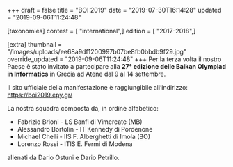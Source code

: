+++
draft = false
title = "BOI 2019"
date = "2019-07-30T16:14:28"
updated = "2019-09-06T11:24:48"

[taxonomies]
contest = [ "international",]
edition = [ "2017-2018",]

[extra]
thumbnail = "/images/uploads/ee68a9df1200997b07be8fb0bbdb9f29.jpg"
override_updated = "2019-09-06T11:24:48"
+++
Per la terza volta il nostro Paese è stato invitato a partecipare alla **27° edizione delle Balkan Olympiad in Informatics** in Grecia ad Atene dal 9 al 14 settembre.

Il sito ufficiale della manifestazione è raggiungibile all’indirizzo: <https://boi2019.epy.gr/>

La nostra squadra composta da, in ordine alfabetico:

* Fabrizio Brioni - LS Banfi di Vimercate (MB)
* Alessandro Bortolin - IT Kennedy di Pordenone
* Michael Chelli - IIS F. Alberghetti di Imola (BO)
* Lorenzo Rossi - ITIS E. Fermi di Modena

allenati da Dario Ostuni e Dario Petrillo.

<div style="text-align: center;">

</div>